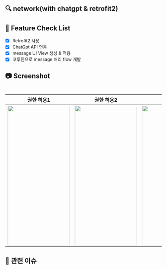 ## 🔍 network(with chatgpt & retrofit2)



## 📝 Feature Check List
  - [x] Retrofit2 사용
  - [x] ChatGpt API 연동
  - [x] message UI View 생성 & 적용
  - [x] 코루틴으로 message 처리 flow 개발

## 📷 Screenshot

<!-- 작업한 화면이 있다면 스크린 샷으로 첨부해주세요. -->

<h1 align="center">

|   권한 허용1   |   권한 허용2   |  권한 허용3 |
| :-------------: | :-------------: | :-------------: |
| <img src="https://github.com/user-attachments/assets/50b6bc98-0e44-4cfe-9e22-eb88dd44334f" width="200" height="450"/> | <img src="https://github.com/user-attachments/assets/f3aa9bbc-1e70-4edd-ae03-2c961041b72d" width="200" height="450"/> | <img src="https://github.com/user-attachments/assets/c02374a3-e94e-4018-8d93-3e4271ebbabe" width="200" height="450"/> | 

</h1>

## 📮 관련 이슈


